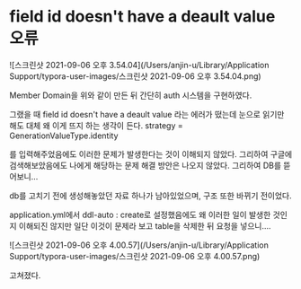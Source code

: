 # field id doesn't have a deault value 오류



![스크린샷 2021-09-06 오후 3.54.04](/Users/anjin-u/Library/Application Support/typora-user-images/스크린샷 2021-09-06 오후 3.54.04.png)

 Member Domain을 위와 같이 만든 뒤 간단히 auth 시스템을 구현하였다. 

그랬을 때 field id doesn't have a deault value 라는 에러가 떴는데 눈으로 읽기만 해도 대체 왜 이게 뜨지 하는 생각이 든다. strategy = GenerationValueType.identity

를 입력해주었음에도 이러한 문제가 발생한다는 것이 이해되지 않았다. 그리하여 구글에 검색해보았음에도 나에게 해당하는 문제 해결 방안은 나오지 않았다. 그리하여 DB를 뜯어보니...



db를 고치기 전에 생성해놓았던 자료 하나가 남아있었으며, 구조 또한 바뀌기 전이었다. 

application.yml에서 ddl-auto : create로 설정했음에도 왜 이러한 일이 발생한 것인지 이해되진 않지만 일단 이것이 문제라 보고 table을 삭제한 뒤 요청을 넣으니....





![스크린샷 2021-09-06 오후 4.00.57](/Users/anjin-u/Library/Application Support/typora-user-images/스크린샷 2021-09-06 오후 4.00.57.png)







고쳐졌다.